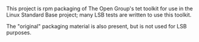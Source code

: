 This project is rpm packaging of The Open Group's tet toolkit
for use in the Linux Standard Base project; many LSB tests
are written to use this toolkit.

The "original" packaging material is also present, but is
not used for LSB purposes.
